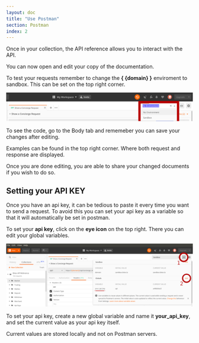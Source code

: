 ```yaml
---
layout: doc
title: "Use Postman"
section: Postman
index: 2
---
```

Once in your collection, the API reference allows you to interact with the API.

You can now open and edit your copy of the documentation.

To test your requests remember to change the **{ {domain} }** enviroment to sandbox. This can be set on the top right corner.

![enviroment](/assets/images/enviroment.png)

To see the code, go to the Body tab and rememeber you can save your changes after editing.

Examples can be found in the top right corner. Where both request and response are displayed.

Once you are done editing, you are able to share your changed documents if you wish to do so.

## Setting your API KEY

Once you have an api key, it can be tedious to paste it every time you want to send a request.
To avoid this you can set your api key as a variable so that it will automatically be set in postman.

To set your **api key**, click on the **eye icon** on the top right. There you can edit your global variables.

![api_key](/assets/images/set-api-key.png)

To set your api key, create a new global variable and name it **your_api_key**, and set the current value as your api key itself. 

Current values are stored locally and not on Postman servers.
